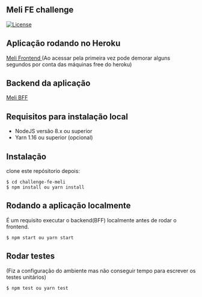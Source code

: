 ## Meli FE challenge

[![License](https://img.shields.io/badge/licence-MIT-blue.svg)](LICENSE)

## Aplicação rodando no Heroku

[Meli Frontend ](https://challenge-fe-meli.herokuapp.com)
(Ao acessar pela primeira vez pode demorar alguns segundos por conta das máquinas free do heroku)

## Backend da aplicação

[Meli BFF ](https://github.com/leonardosal/challenge-be-meli)

## Requisitos para instalação local

- NodeJS versão 8.x ou superior
- Yarn 1.16 ou superior (opcional)

## Instalação

clone este repósitorio depois:

```
$ cd challenge-fe-meli
$ npm install ou yarn install
```

## Rodando a aplicação localmente

É um requisito executar o backend(BFF) localmente antes de rodar o frontend.

```
$ npm start ou yarn start
```

## Rodar testes

(Fiz a configuração do ambiente mas não conseguir tempo para escrever os testes unitários)

```
$ npm test ou yarn test
```
